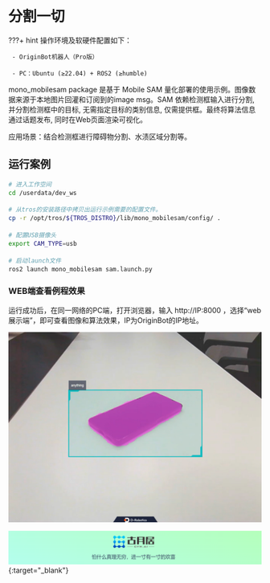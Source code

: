 # **分割一切**

???+ hint
    操作环境及软硬件配置如下：

     - OriginBot机器人（Pro版）
    
     - PC：Ubuntu (≥22.04) + ROS2 (≥humble)


mono_mobilesam package 是基于 Mobile SAM 量化部署的使用示例。图像数据来源于本地图片回灌和订阅到的image msg。SAM 依赖检测框输入进行分割, 并分割检测框中的目标, 无需指定目标的类别信息, 仅需提供框。最终将算法信息通过话题发布, 同时在Web页面渲染可视化。

应用场景：结合检测框进行障碍物分割、水渍区域分割等。

## **运行案例**
``` bash
# 进入工作空间
cd /userdata/dev_ws

# 从tros的安装路径中拷贝出运行示例需要的配置文件。
cp -r /opt/tros/${TROS_DISTRO}/lib/mono_mobilesam/config/ .

# 配置USB摄像头
export CAM_TYPE=usb

# 启动launch文件
ros2 launch mono_mobilesam sam.launch.py 
```
### **WEB端查看例程效果**

运行成功后，在同一网络的PC端，打开浏览器，输入 http://IP:8000 ，选择“web展示端”，即可查看图像和算法效果，IP为OriginBot的IP地址。

![图像分割效果](../assets/img/mobilesam/Clip_2024-09-15_11-44-04.png)





[![图片1](../assets/img/footer.png)](https://www.guyuehome.com/){:target="_blank"}

